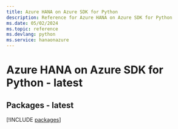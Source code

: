 ```yaml
---
title: Azure HANA on Azure SDK for Python
description: Reference for Azure HANA on Azure SDK for Python
ms.date: 05/02/2024
ms.topic: reference
ms.devlang: python
ms.service: hanaonazure
---
```

# Azure HANA on Azure SDK for Python - latest
## Packages - latest
[!INCLUDE [packages](hana-on-azure-index.md)]